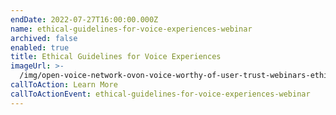 ```yaml
---
endDate: 2022-07-27T16:00:00.000Z
name: ethical-guidelines-for-voice-experiences-webinar
archived: false
enabled: true
title: Ethical Guidelines for Voice Experiences
imageUrl: >-
  /img/open-voice-network-ovon-voice-worthy-of-user-trust-webinars-ethical-guidelines-for-voice-experiences-webinar.png
callToAction: Learn More
callToActionEvent: ethical-guidelines-for-voice-experiences-webinar
---
```


